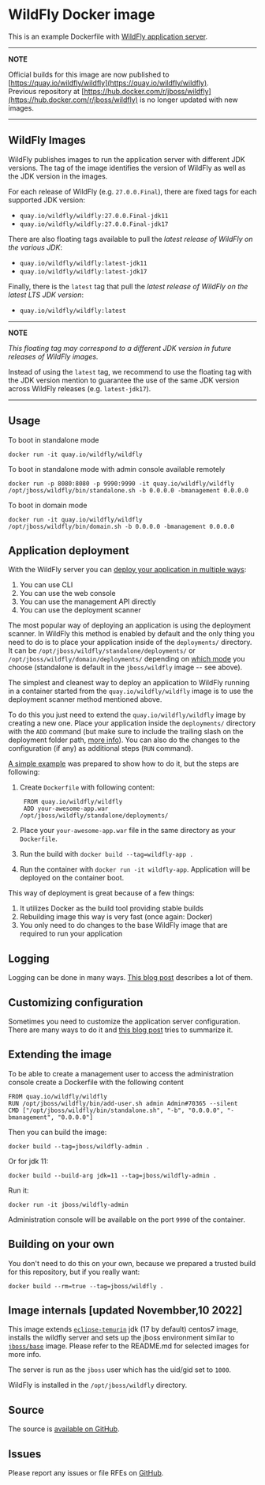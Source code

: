 # WildFly Docker image

This is an example Dockerfile with [WildFly application server](http://wildfly.org/).

---
**NOTE**

Official builds for this image are now published to [https://quay.io/wildfly/wildfly](https://quay.io/wildfly/wildfly).  
Previous repository at [https://hub.docker.com/r/jboss/wildfly](https://hub.docker.com/r/jboss/wildfly) is no longer updated with new images.

---

## WildFly Images

WildFly publishes images to run the application server with different JDK versions.
The tag of the image identifies the version of WildFly as well as the JDK version in the images.

For each release of WildFly (e.g. `27.0.0.Final`), there are fixed tags for each supported JDK version:

* `quay.io/wildfly/wildfly:27.0.0.Final-jdk11`
* `quay.io/wildfly/wildfly:27.0.0.Final-jdk17`

There are also floating tags available to pull the _latest release of WildFly on the various JDK_:

* `quay.io/wildfly/wildfly:latest-jdk11`
* `quay.io/wildfly/wildfly:latest-jdk17`

Finally, there is the `latest` tag that pull the _latest release of WildFly on the latest LTS JDK version_:

* `quay.io/wildfly/wildfly:latest`

---
**NOTE**

_This floating tag may correspond to a different JDK version in future releases of WildFly images._

Instead of using the `latest` tag, we recommend to use the floating tag with the JDK version mention to guarantee the use of the same JDK version across WildFly releases (e.g. `latest-jdk17`).

---


## Usage

To boot in standalone mode

    docker run -it quay.io/wildfly/wildfly
    
To boot in standalone mode with admin console available remotely

    docker run -p 8080:8080 -p 9990:9990 -it quay.io/wildfly/wildfly /opt/jboss/wildfly/bin/standalone.sh -b 0.0.0.0 -bmanagement 0.0.0.0

To boot in domain mode

    docker run -it quay.io/wildfly/wildfly /opt/jboss/wildfly/bin/domain.sh -b 0.0.0.0 -bmanagement 0.0.0.0

## Application deployment

With the WildFly server you can [deploy your application in multiple ways](https://docs.jboss.org/author/display/WFLY8/Application+deployment):

1. You can use CLI
2. You can use the web console
3. You can use the management API directly
4. You can use the deployment scanner

The most popular way of deploying an application is using the deployment scanner. In WildFly this method is enabled by default and the only thing you need to do is to place your application inside of the `deployments/` directory. It can be `/opt/jboss/wildfly/standalone/deployments/` or `/opt/jboss/wildfly/domain/deployments/` depending on [which mode](https://docs.jboss.org/author/display/WFLY8/Operating+modes) you choose (standalone is default in the `jboss/wildfly` image -- see above).

The simplest and cleanest way to deploy an application to WildFly running in a container started from the `quay.io/wildfly/wildfly` image is to use the deployment scanner method mentioned above.

To do this you just need to extend the `quay.io/wildfly/wildfly` image by creating a new one. Place your application inside the `deployments/` directory with the `ADD` command (but make sure to include the trailing slash on the deployment folder path, [more info](https://docs.docker.com/reference/builder/#add)). You can also do the changes to the configuration (if any) as additional steps (`RUN` command).  

[A simple example](https://github.com/goldmann/wildfly-docker-deployment-example) was prepared to show how to do it, but the steps are following:

1. Create `Dockerfile` with following content:

        FROM quay.io/wildfly/wildfly
        ADD your-awesome-app.war /opt/jboss/wildfly/standalone/deployments/
2. Place your `your-awesome-app.war` file in the same directory as your `Dockerfile`.
3. Run the build with `docker build --tag=wildfly-app .`
4. Run the container with `docker run -it wildfly-app`. Application will be deployed on the container boot.

This way of deployment is great because of a few things:

1. It utilizes Docker as the build tool providing stable builds
2. Rebuilding image this way is very fast (once again: Docker)
3. You only need to do changes to the base WildFly image that are required to run your application

## Logging

Logging can be done in many ways. [This blog post](https://goldmann.pl/blog/2014/07/18/logging-with-the-wildfly-docker-image/) describes a lot of them.

## Customizing configuration

Sometimes you need to customize the application server configuration. There are many ways to do it and [this blog post](https://goldmann.pl/blog/2014/07/23/customizing-the-configuration-of-the-wildfly-docker-image/) tries to summarize it.

## Extending the image

To be able to create a management user to access the administration console create a Dockerfile with the following content

    FROM quay.io/wildfly/wildfly
    RUN /opt/jboss/wildfly/bin/add-user.sh admin Admin#70365 --silent
    CMD ["/opt/jboss/wildfly/bin/standalone.sh", "-b", "0.0.0.0", "-bmanagement", "0.0.0.0"]

Then you can build the image:

    docker build --tag=jboss/wildfly-admin .

Or for jdk 11:

    docker build --build-arg jdk=11 --tag=jboss/wildfly-admin .

Run it:

    docker run -it jboss/wildfly-admin

Administration console will be available on the port `9990` of the container.

## Building on your own

You don't need to do this on your own, because we prepared a trusted build for this repository, but if you really want:

    docker build --rm=true --tag=jboss/wildfly .

## Image internals [updated Novembber,10 2022]

This image extends [`eclipse-temurin`](https://hub.docker.com/_/eclipse-temurin/tags) jdk (17 by default) centos7 image, installs the wildfly server and sets up the jboss environment similar to [`jboss/base`](https://github.com/jboss-dockerfiles/base) image. Please refer to the README.md for selected images for more info.

The server is run as the `jboss` user which has the uid/gid set to `1000`.

WildFly is installed in the `/opt/jboss/wildfly` directory.

## Source

The source is [available on GitHub](https://github.com/jboss-dockerfiles/wildfly).

## Issues

Please report any issues or file RFEs on [GitHub](https://github.com/jboss-dockerfiles/wildfly/issues).
